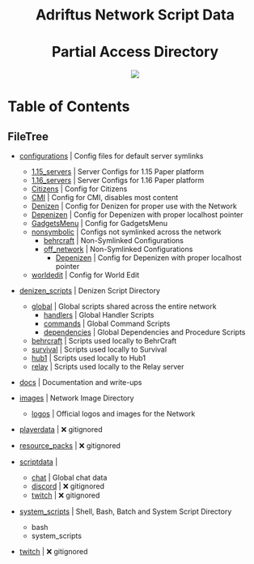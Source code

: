 <p>
    <h1 align=center> 
        Adriftus Network Script Data
    </h2>
    <h1 align=center> 
        Partial Access Directory 
    </h2>
</p>
<p align=center>
    <!--- Discord Activity ---->
    <a href=https://discord.gg/MjXemPr>
        <img src=https://img.shields.io/discord/481711026962694146?logo=discord>
    </a>
</p>
  
<!---
[![License](https://img.shields.io/github/license/AuroraInteractive/network-script-data.svg?logo=read-the-docs)](https://github.com/AuroraInteractive/network-script-data)
[![PayPal](https://img.shields.io/badge/Donate-PayPal-green.svg?logo=PayPal)](https://www.paypal.com/paypalme2/BearRiley)
[![DiscordActivity](https://img.shields.io/discord/481711026962694146?logo=discord)](https://discord.gg/4beFHHv)
[![Dynmap](https://img.shields.io/website?down_color=lightgrey&down_message=Offline&label=Dynmap&up_message=Online&url=http%3A%2F%2F76.119.243.194%3A8123%2Findex.html)](http://76.119.243.194:8123/index.html)
![Languages](https://img.shields.io/github/languages/count/AuroraInteractive/network-script-data)
[![Pulse](https://img.shields.io/github/commit-activity/m/AuroraInteractive/network-script-data)](https://github.com/AuroraInteractive/network-script-data/pulse)
[![FeatureRequests](https://img.shields.io/github/issues/AuroraInteractive/network-script-data/Feature&20Request?label=Feature%20Requests)](https://github.com/AuroraInteractive/network-script-data/issues?q=is%3Aopen+is%3Aissue+label%3A%22Feature+Request%22) --->


# Table of Contents
## FileTree

- [configurations](configurations) | Config files for default server symlinks
	- [1.15_servers](configurations/1.15_servers) | Server Configs for 1.15 Paper platform
	- [1.16_servers](configurations/1.16_servers) | Server Configs for 1.16 Paper platform
	- [Citizens](configurations/Citizens) | Config for Citizens
	- [CMI](configurations/CMI) | Config for CMI, disables most content
	- [Denizen](configurations/Denizen) | Config for Denizen for proper use with the Network
	- [Depenizen](configurations/Depenizen) | Config for Depenizen with proper localhost pointer
	- [GadgetsMenu](configurations/GadgetsMenu) | Config for GadgetsMenu
	- [nonsymbolic](configurations/nonsymbolic) | Configs not symlinked across the network
		- [behrcraft](configurations/nonsymbolic/behrcraft) | Non-Symlinked Configurations
		- [off_network](configurations/nonsymbolic/off_network) | Non-Symlinked Configurations
			- [Depenizen](configurations/nonsymbolic/Depenizen) | Config for Depenizen with proper localhost pointer
	- [worldedit](configurations/worldedit) | Config for World Edit

- [denizen_scripts](denizen_scripts) | Denizen Script Directory
	- [global](denizen_scripts/global) | Global scripts shared across the entire network
		- [handlers](denizen_scripts/global/handlers) | Global Handler Scripts
		- [commands](denizen_scripts/global/commands) | Global Command Scripts
		- [dependencies](denizen_scripts/global/dependencies) | Global Dependencies and Procedure Scripts
	- [behrcraft](denizen_scripts/behrcraft) | Scripts used locally to BehrCraft
	- [survival](denizen_scripts/survival) | Scripts used locally to Survival
	- [hub1](denizen_scripts/hub1) | Scripts used locally to Hub1
	- [relay](denizen_scripts/relay) | Scripts used locally to the Relay server

- [docs](docs) | Documentation and write-ups

- [images](images) | Network Image Directory
    - [logos](images/logos) | Official logos and images for the Network

- [playerdata](playerdata) | :x: gitignored

- [resource_packs]() | :x: gitignored

- [scriptdata](scriptdata) | 
    - [chat](scriptdata/chat) | Global chat data
	- [discord]() | :x: gitignored
  - [twitch]() | :x: gitignored
	
- [system_scripts](system_scripts) | Shell, Bash, Batch and System Script Directory
	- bash
	- system_scripts
- [twitch](twitch) | :x: gitignored
